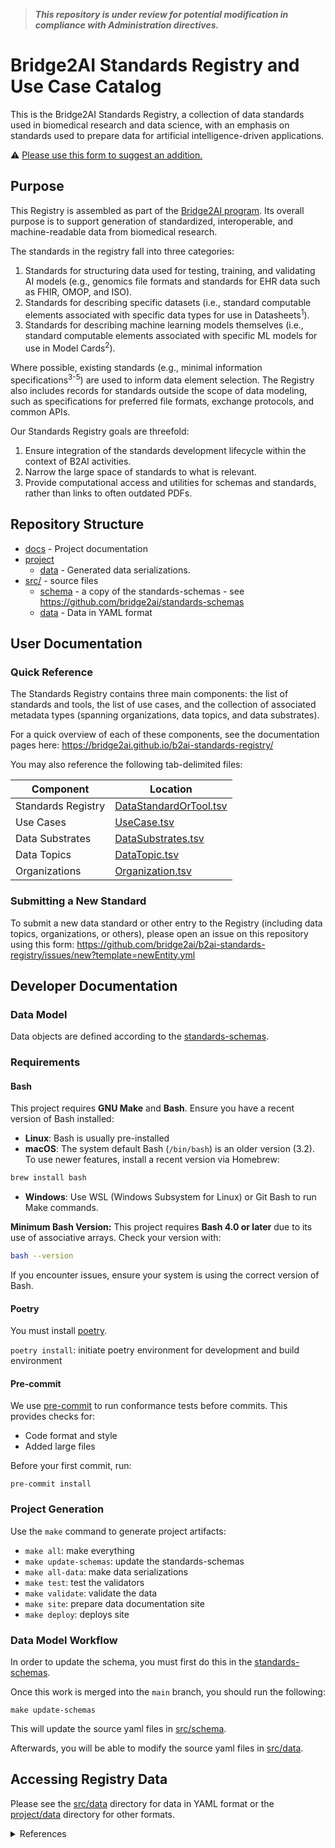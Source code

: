 > **_This repository is under review for potential modification in compliance with Administration directives._**

# Bridge2AI Standards Registry and Use Case Catalog

This is the Bridge2AI Standards Registry, a collection of data standards used in biomedical research and data science, with an emphasis on standards used to prepare data for artificial intelligence-driven applications.

⚠ [Please use this form to suggest an addition.](https://github.com/bridge2ai/b2ai-standards-registry/issues/new?template=newEntity.yml)

## Purpose

This Registry is assembled as part of the [Bridge2AI program](https://bridge2ai.org/). Its overall purpose is to support generation of standardized, interoperable, and machine-readable data from biomedical research.

The standards in the registry fall into three categories:

1. Standards for structuring data used for testing, training, and validating AI models (e.g., genomics file formats and standards for EHR data such as FHIR, OMOP, and ISO).
2. Standards for describing specific datasets (i.e., standard computable elements associated with specific data types for use in Datasheets<sup>1</sup>).
3. Standards for describing machine learning models themselves (i.e., standard computable elements associated with specific ML models for use in Model Cards<sup>2</sup>).

Where possible, existing standards (e.g., minimal information specifications<sup>3-5</sup>) are used to inform data element selection. The Registry also includes records for standards outside the scope of data modeling, such as specifications for preferred file formats, exchange protocols, and common APIs.

Our Standards Registry goals are threefold:

1. Ensure integration of the standards development lifecycle within the context of B2AI activities.
2. Narrow the large space of standards to what is relevant.
3. Provide computational access and utilities for schemas and standards, rather than links to often outdated PDFs.

## Repository Structure

* [docs](docs/) - Project documentation
* [project](project/)
  * [data](project/data) - Generated data serializations.
* [src/](src/) - source files
  * [schema](src/schema) - a copy of the standards-schemas - see https://github.com/bridge2ai/standards-schemas
  * [data](src/data) - Data in YAML format

## User Documentation

### Quick Reference

The Standards Registry contains three main components: the list of standards and tools, the list of use cases, and the collection of associated metadata types (spanning organizations, data topics, and data substrates).

For a quick overview of each of these components, see the documentation pages here: https://bridge2ai.github.io/b2ai-standards-registry/

You may also reference the following tab-delimited files:

| Component | Location |
|-----------|----------|
| Standards Registry          | [DataStandardOrTool.tsv](project/data/DataStandardOrTool.tsv)         |
| Use Cases                   | [UseCase.tsv](project/data/UseCase.tsv)                               |
| Data Substrates             | [DataSubstrates.tsv](project/data/DataSubstrate.tsv)                  |
| Data Topics                 | [DataTopic.tsv](project/data/DataTopic.tsv)                           |
| Organizations               | [Organization.tsv](project/data/Organization.tsv)                     |

### Submitting a New Standard

To submit a new data standard or other entry to the Registry (including data topics, organizations, or others), please open an issue on this repository using this form: https://github.com/bridge2ai/b2ai-standards-registry/issues/new?template=newEntity.yml

## Developer Documentation

### Data Model

Data objects are defined according to the [standards-schemas](https://github.com/bridge2ai/standards-schemas).

### Requirements

#### Bash

This project requires **GNU Make** and **Bash**. Ensure you have a recent version of Bash installed:

* **Linux**: Bash is usually pre-installed
* **macOS**: The system default Bash (`/bin/bash`) is an older version (3.2). To use newer features, install a recent version via Homebrew:

```sh
brew install bash
```

* **Windows**: Use WSL (Windows Subsystem for Linux) or Git Bash to run Make commands.

**Minimum Bash Version:** This project requires **Bash 4.0 or later** due to its use of associative arrays. Check your version with:

```sh
bash --version
```

If you encounter issues, ensure your system is using the correct version of Bash.

#### Poetry

You must install [poetry](https://python-poetry.org/docs/#installation).

`poetry install`: initiate poetry environment for development and build environment

#### Pre-commit

We use [pre-commit](https://pre-commit.com/#usage>) to run conformance tests before
commits. This provides checks for:

* Code format and style
* Added large files

Before your first commit, run:

```shell
pre-commit install
```

### Project Generation

Use the `make` command to generate project artifacts:

* `make all`: make everything
* `make update-schemas`: update the standards-schemas
* `make all-data`: make data serializations
* `make test`: test the validators
* `make validate`: validate the data
* `make site`: prepare data documentation site
* `make deploy`: deploys site

### Data Model Workflow

In order to update the schema, you must first do this in the
[standards-schemas](https://github.com/bridge2ai/standards-schemas).

Once this work is merged into the `main` branch, you should run the following:

```shell
make update-schemas
```

This will update the source yaml files in [src/schema](./src/schema/).

Afterwards, you will be able to modify the source yaml files in [src/data](./src/data/).

## Accessing Registry Data

Please see the [src/data](src/data) directory for data in YAML format or the [project/data](project/data) directory for other formats.

<details>
<summary>References</summary>

1. Gebru T, Morgenstern J, Vecchione B, Vaughan JW, Wallach H, Daumé H III, Crawford K. Datasheets for Datasets. arXiv [cs.DB]. 2018. arxiv.org/abs/1803.09010
2. Mitchell M, Wu S, Zaldivar A, Barnes P, Vasserman L, Hutchinson B, Spitzer E, Raji ID, Gebru T. Model cards for model reporting. Proceedings of the Conference on Fairness, Accountability, and Transparency. New York, NY, USA: ACM; 2019. dl.acm.org/doi/10.1145/3287560.3287596
3. Yilmaz P, Kottmann R, Field D, Knight R, Cole JR, Amaral-Zettler L, Gilbert JA, Karsch-Mizrachi I, Johnston A, Cochrane G, Vaughan R, Hunter C, Park J, Morrison N, Rocca-Serra P, Sterk P, Arumugam M, Bailey M, Baumgartner L, Birren BW, Blaser MJ, Bonazzi V, Booth T, Bork P, Bushman FD, Buttigieg PL, Chain PSG, Charlson E, Costello EK, Huot-Creasy H, Dawyndt P, DeSantis T, Fierer N, Fuhrman JA, Gallery RE, Gevers D, Gibbs RA, San Gil I, Gonzalez A, Gordon JI, Guralnick R, Hankeln W, Highlander S, Hugenholtz P, Jansson J, Kau AL, Kelley ST, Kennedy J, Knights D, Koren O, Kuczynski J, Kyrpides N, Larsen R, Lauber CL, Legg T, Ley RE, Lozupone CA, Ludwig W, Lyons D, Maguire E, Methé BA, Meyer F, Muegge B, Nakielny S, Nelson KE, Nemergut D, Neufeld JD, Newbold LK, Oliver AE, Pace NR, Palanisamy G, Peplies J, Petrosino J, Proctor L, Pruesse E, Quast C, Raes J, Ratnasingham S, Ravel J, Relman DA, Assunta-Sansone S, Schloss PD, Schriml L, Sinha R, Smith MI, Sodergren E, Spo A, Stombaugh J, Tiedje JM, Ward DV, Weinstock GM, Wendel D, White O, Whiteley A, Wilke A, Wortman JR, Yatsunenko T, Glöckner FO. Minimum information about a marker gene sequence (MIMARKS) and minimum information about any (x) sequence (MIxS) specifications. Nat Biotechnol. 2011 May;29(5):415–420. dx.doi.org/10.1038/nbt.1823 PMCID: PMC3367316
4. Osterman TJ, Terry M, Miller RS. Improving Cancer Data Interoperability: The Promise of the Minimal Common Oncology Data Elements (mCODE) Initiative. JCO Clin Cancer Inform. 2020 Oct;4:993–1001. dx.doi.org/10.1200/CCI.20.00059 PMCID: PMC7713551
5. Ritter DI, Roychowdhury S, Roy A, Rao S, Landrum MJ, Sonkin D, Shekar M, Davis CF, Hart RK, Micheel C, Weaver M, Van Allen EM, Parsons DW, McLeod HL, Watson MS, Plon SE, Kulkarni S, Madhavan S, ClinGen Somatic Cancer Working Group. Somatic cancer variant curation and harmonization through consensus minimum variant level data. Genome Med. 2016 Nov 4;8(1):117. dx.doi.org/10.1186/s13073-016-0367-z PMCID: PMC5095986

</details>
